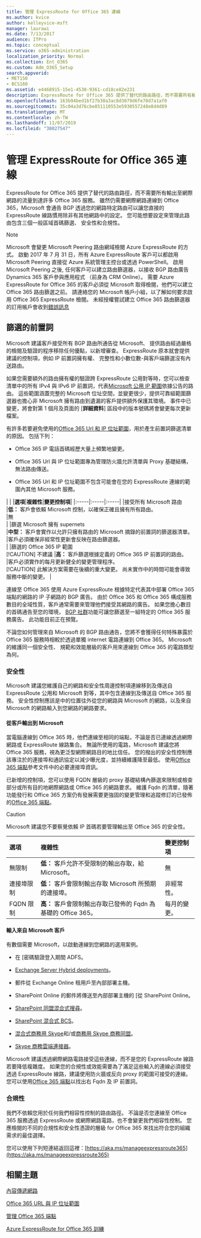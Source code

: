 ```yaml
---
title: 管理 ExpressRoute for Office 365 連線
ms.author: kvice
author: kelleyvice-msft
manager: laurawi
ms.date: 7/13/2017
audience: ITPro
ms.topic: conceptual
ms.service: o365-administration
localization_priority: Normal
ms.collection: Ent_O365
ms.custom: Adm_O365_Setup
search.appverid:
- MET150
- BCS160
ms.assetid: e4468915-15e1-4530-9361-cd18ce82e231
description: ExpressRoute for Office 365 提供了替代的路由路徑，而不需要所有輸出至網際網路的流量到達許多 Office 365 服務。 雖然仍需要網際網路連線到 Office 365，Microsoft 會通告 BGP 透過您的網路特定路由可以讓您直接的 ExpressRoute 線路慣用除非有其他網路中的設定。 您可能想要設定來管理此路由包含三個一般區域首碼篩選、 安全性和合規性。
ms.openlocfilehash: 163b94bed1bf27b30a3ac8d3079d6fe70d7a1af0
ms.sourcegitcommit: 35c04a3d76cbe851110553e5930557248e8d4d89
ms.translationtype: MT
ms.contentlocale: zh-TW
ms.lasthandoff: 11/07/2019
ms.locfileid: "38027547"
---
```

# <a name="managing-expressroute-for-office-365-connectivity"></a>管理 ExpressRoute for Office 365 連線

ExpressRoute for Office 365 提供了替代的路由路徑，而不需要所有輸出至網際網路的流量到達許多 Office 365 服務。 雖然仍需要網際網路連線到 Office 365，Microsoft 會通告 BGP 透過您的網路特定路由可以讓您直接的 ExpressRoute 線路慣用除非有其他網路中的設定。 您可能想要設定來管理此路由包含三個一般區域首碼篩選、 安全性和合規性。
  
> [!NOTE]
> Microsoft 會變更 Microsoft Peering 路由網域檢閱 Azure ExpressRoute 的方式。 啟動 2017 年 7 月 31 日，所有 Azure ExpressRoute 客戶可以都啟用 Microsoft Peering 直接從 Azure 系統管理主控台或透過 PowerShell。 啟用 Microsoft Peering 之後, 任何客戶可以建立路由篩選器，以接收 BGP 路由廣告 Dynamics 365 客戶參與應用程式 （前身為 CRM Online）。 需要 Azure ExpressRoute for Office 365 的客戶必須從 Microsoft 取得檢閱，他們可以建立 Office 365 路由篩選之前。 請連絡您的 Microsoft 帳戶小組，以了解如何要求啟用 Office 365 ExpressRoute 檢閱。 未經授權嘗試建立 Office 365 路由篩選器的訂用帳戶會收到[錯誤訊息](https://support.microsoft.com/kb/3181709)
  
## <a name="prefix-filtering"></a>篩選的前置詞

Microsoft 建議客戶接受所有 BGP 路由所通告從 Microsoft、 提供路由經過嚴格的檢閱及驗證的程序移除任何優點，以新增審查。 ExpressRoute 原本就會提供建議的控制項，例如 IP 前置詞擁有權、 完整性和小數位數-與客戶端篩選沒有內送路由。
  
如果您需要額外的路由擁有權的驗證跨 ExpressRoute 公用對等時，您可以檢查清單中的所有 IPv4 與 IPv6 IP 前置詞，代表[Microsoft 公用 IP 範圍](https://www.microsoft.com/download/details.aspx?id=53602)依據公告的路由。 這些範圍涵蓋完整的 Microsoft 位址空間，並變更很少，提供可靠組範圍篩選器也擔心非 Microsoft 擁有路由到遺漏的客戶提供額外保護其環境。 事件中已變更，將會對第 1 個月及頁面的 [**詳細資料**] 區段中的版本號碼將會變更每次更新檔案。
  
有許多若要避免使用的[Office 365 Url 和 IP 位址範圍](https://aka.ms/o365endpoints)，用於產生前置詞篩選清單的原因。 包括下列：
  
- Office 365 IP 電話首碼經歷大量上頻繁地變更。

- Office 365 Url 與 IP 位址範圍專為管理防火牆允許清單與 Proxy 基礎結構，無法路由傳送。

- Office 365 Url 和 IP 位址範圍不包含可能會在您的 ExpressRoute 連線的範圍內其他 Microsoft 服務。

| |
|**選項**|**複雜性**|**變更控制項**|
|:-----|:-----|:-----|
|接受所有 Microsoft 路由  <br/> |**低：** 客戶會依賴 Microsoft 控制，以確保正確且擁有所有路由。  <br/> |無  <br/> |
|篩選 Microsoft 擁有 supernets  <br/> |**中型：** 客戶會實作以允許只擁有路由的 Microsoft 摘錄的前置詞的篩選器清單。  <br/> |客戶必須確保非經常性更新會反映在路由篩選器。  <br/> |
|篩選的 Office 365 IP 範圍  <br/> [!CAUTION] 不建議
|**高：** 客戶篩選根據定義的 Office 365 IP 前置詞的路由。  <br/> |客戶必須實作的每月更新健全的變更管理程序。  <br/> [!CAUTION] 此解決方案需要在後續的重大變更。 尚未實作中的時間可能會導致服務中斷的變更。   |

連線至 Office 365 使用 Azure ExpressRoute 根據特定代表其中部署 Office 365 端點的網路的 IP 子網路的 BGP 廣告。 由於 Office 365 和 Office 365 構成服務數目的全域性質，客戶通常需要來管理他們接受其網路的廣告。 如果您擔心數目的首碼通告至您的環境， [BGP 社群](https://support.office.com/article/Using-BGP-communities-in-ExpressRoute-for-Office-365-scenarios-preview-9ac4d7d4-d9f8-40a8-8c78-2a6d7fe96099)功能可讓您篩選至一組特定的 Office 365 服務廣告。 此功能目前正在預覽。
  
不論您如何管理來自 Microsoft 的 BGP 路由通告，您將不會獲得任何特殊暴露於 Office 365 服務時相較於透過單獨 internet 電路連線到 Office 365。 Microsoft 的維護同一個安全性、 規範和效能層級的客戶用來連線到 Office 365 的電路類型為何。
  
### <a name="security"></a>安全性

Microsoft 建議您維護自己的網路和安全性周邊控制項連線移到及傳送自 ExpressRoute 公用和 Microsoft 對等，其中包含連線到及傳送自 Office 365 服務。 安全性控制應該是中的位置往外從您的網路與 Microsoft 的網路，以及來自 Microsoft 的網路輸入到您網路的網路要求。
  
#### <a name="outbound-from-customer-to-microsoft"></a>從客戶輸出到 Microsoft
  
當電腦連線到 Office 365 時，他們連線至相同的端點，不論是否已連線透過網際網路或 ExpressRoute 線路集合。 無論所使用的電路，Microsoft 建議您將 Office 365 服務，視為更泛型網際網路目的地比信任。 您的撥出的安全性控制應該專注於的連接埠和通訊協定以減少曝光度，並持續維護降至最低。 使用[Office 365 端點](https://aka.ms/o365endpoints)參考文件中的必要連接埠資訊。
  
已新增的控制項，您可以使用 FQDN 層級的 proxy 基礎結構內篩選來限制或檢查部分或所有目的地網際網路或 Office 365 的網路要求。 維護 Fqdn 的清單，隨著功能發行和 Office 365 方案仍有發展需要更強固的變更管理和追蹤修訂的已發佈的[Office 365 端點](https://aka.ms/o365endpoints)。
  
> [!CAUTION]
> Microsoft 建議您不要察覺依賴 IP 首碼若要管理輸出至 Office 365 的安全性。

|**選項**|**複雜性**|**變更控制項**|
|:-----|:-----|:-----|
|無限制  <br/> |**低：** 客戶允許不受限制的輸出存取，給 Microsoft。  <br/> |無  <br/> |
|連接埠限制  <br/> |**低：** 客戶會限制輸出存取 Microsoft 所預期的連接埠。  <br/> |非經常性。  <br/> |
|FQDN 限制  <br/> |**高：** 客戶會限制輸出存取已發佈的 Fqdn 為基礎的 Office 365。  <br/> |每月的變更。  <br/> |

#### <a name="inbound-from-microsoft-to-customer"></a>輸入來自 Microsoft 客戶
  
有數個需要 Microsoft，以啟動連線到您網路的選用案例。
  
- 在 [密碼驗證登入期間 ADFS。

- [Exchange Server Hybrid deployments](https://technet.microsoft.com/library/jj200581%28v=exchg.150%29.aspx)。

- 郵件從 Exchange Online 租用戶至內部部署主機。

- SharePoint Online 的郵件將傳送至內部部署主機的 [從 SharePoint Online。

- [SharePoint 同盟混合式搜尋](https://technet.microsoft.com/library/dn197174.aspx)。

- [SharePoint 混合式 BCS](https://technet.microsoft.com/library/dn197239.aspx )。

- [混合式商務用 Skype](https://technet.microsoft.com/library/jj205403.aspx)和/或[商務用 Skype 商務同盟](https://technet.microsoft.com/library/skype-for-business-online-federation-and-public-im-conectivity.aspx)。

- [Skype 商務雲端連接器](https://technet.microsoft.com/library/mt605227.aspx )。

Microsoft 建議透過網際網路電路接受這些連線，而不是您的 ExpressRoute 線路若要降低複雜度。 如果您的合規性或效能需要為了滿足這些輸入的連線必須接受透過 ExpressRoute 線路，建議使用防火牆或反向 proxy 的範圍可接受的連線。 您可以使用[Office 365 端點](https://aka.ms/o365endpoints)以找出右 Fqdn 及 IP 前置詞。
  
### <a name="compliance"></a>合規性

我們不依賴您用於任何我們相容性控制的路由路徑。 不論是否您連線至 Office 365 服務透過 ExpressRoute 或網際網路電路，也不會變更我們相容性控制。 您應檢閱的不同的合規性和安全性憑證的層級 for Office 365 來找出符合您的組織需求的最佳選擇。
  
您可以使用下列短連結返回這裡：[https://aka.ms/manageexpressroute365](https://aka.ms/manageexpressroute365)
  
## <a name="related-topics"></a>相關主題

[內容傳遞網路](content-delivery-networks.md)
  
[Office 365 URL 與 IP 位址範圍](https://support.office.com/article/8548a211-3fe7-47cb-abb1-355ea5aa88a2)
  
[管理 Office 365 端點](https://support.office.com/article/99cab9d4-ef59-4207-9f2b-3728eb46bf9a)
  
[Azure ExpressRoute for Office 365 訓練](https://channel9.msdn.com/series/aer)
